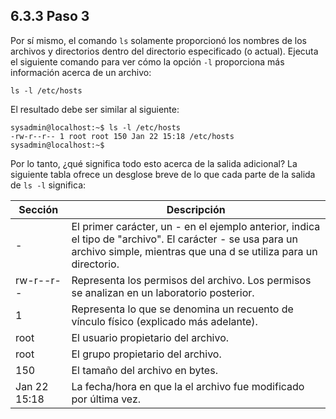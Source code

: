 ## 6.3.3 Paso 3
Por sí mismo, el comando `ls` solamente proporcionó los nombres de los archivos y directorios dentro del directorio especificado (o actual). Ejecuta el siguiente comando para ver cómo la opción `-l` proporciona más información acerca de un archivo:

	ls -l /etc/hosts

El resultado debe ser similar al siguiente:

```shell-session
sysadmin@localhost:~$ ls -l /etc/hosts
-rw-r--r-- 1 root root 150 Jan 22 15:18 /etc/hosts
sysadmin@localhost:~$
```

Por lo tanto, ¿qué significa todo esto acerca de la salida adicional? La siguiente tabla ofrece un desglose breve de lo que cada parte de la salida de `ls -l` significa:

Sección | Descripción
-|-
-	| El primer carácter, un - en el ejemplo anterior, indica el tipo de "archivo". El carácter - se usa para un archivo simple, mientras que una d se utiliza para un directorio.
rw-r--r--	| Representa los permisos del archivo. Los permisos se analizan en un laboratorio posterior.
1	| Representa lo que se denomina un recuento de vínculo físico (explicado más adelante).
root	| El usuario propietario del archivo.
root	| El grupo propietario del archivo.
150	| El tamaño del archivo en bytes.
Jan 22 15:18	| La fecha/hora en que la el archivo fue modificado por última vez.